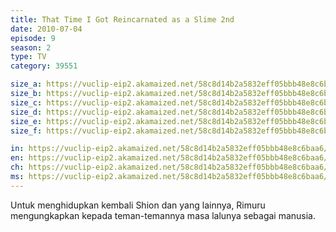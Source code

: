 ```yaml
---
title: That Time I Got Reincarnated as a Slime 2nd
date: 2010-07-04
episode: 9
season: 2
type: TV
category: 39551

size_a: https://vuclip-eip2.akamaized.net/58c8d14b2a5832eff05bbb48e8c6baa6/vp63207_V20210309150615/hlsc_e2931_2.m3u8
size_b: https://vuclip-eip2.akamaized.net/58c8d14b2a5832eff05bbb48e8c6baa6/vp63207_V20210309150615/hlsc_e2931_3.m3u8
size_c: https://vuclip-eip2.akamaized.net/58c8d14b2a5832eff05bbb48e8c6baa6/vp63207_V20210309150615/hlsc_e2931_4.m3u8
size_d: https://vuclip-eip2.akamaized.net/58c8d14b2a5832eff05bbb48e8c6baa6/vp63207_V20210309150615/hlsc_e2931_5.m3u8
size_e: https://vuclip-eip2.akamaized.net/58c8d14b2a5832eff05bbb48e8c6baa6/vp63207_V20210309150615/hlsc_e2931_6.m3u8
size_f: https://vuclip-eip2.akamaized.net/58c8d14b2a5832eff05bbb48e8c6baa6/vp63207_V20210309150615/hlsc_e2931_7.m3u8

in: https://vuclip-eip2.akamaized.net/58c8d14b2a5832eff05bbb48e8c6baa6/id.vtt
en: https://vuclip-eip2.akamaized.net/58c8d14b2a5832eff05bbb48e8c6baa6/en.vtt
ch: https://vuclip-eip2.akamaized.net/58c8d14b2a5832eff05bbb48e8c6baa6/zh-TW.vtt
ms: https://vuclip-eip2.akamaized.net/58c8d14b2a5832eff05bbb48e8c6baa6/ms.vtt
---
```

Untuk menghidupkan kembali Shion dan yang lainnya, Rimuru mengungkapkan kepada teman-temannya masa lalunya sebagai manusia.
